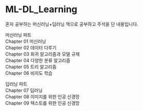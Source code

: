 # ML-DL_Learning

혼자 공부하는 머신러닝+딥러닝 책으로 공부하고 주석을 단 내용입니다.

머신러닝 파트<br/>
Chapter 01 머신러닝<br/>
Chapter 02 데이터 다루기<br/>
Chapter 03 회귀 알고리즘과 모델 규제<br/>
Chapter 04 다양한 분류 알고리즘<br/>
Chapter 05 트리 알고리즘<br/>
Chapter 06 비지도 학습

딥러닝 파트<br/>
Chapter 07 딥러닝<br/>
Chapter 08 이미지를 위한 인공 신경망<br/>
Chapter 09 텍스트를 위한 인공 신경망